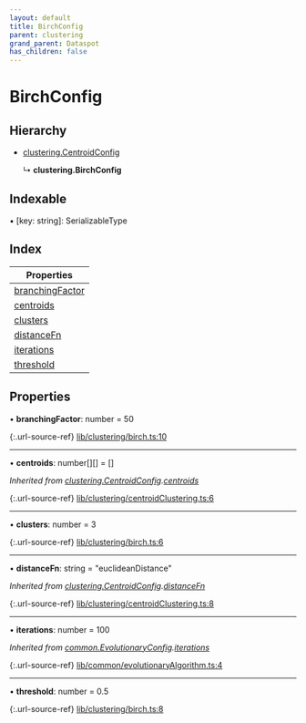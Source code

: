 ```yaml
---
layout: default
title: BirchConfig
parent: clustering
grand_parent: Dataspot
has_children: false
---
```


# BirchConfig

## Hierarchy

* [clustering.CentroidConfig](clustering_centroidconfig)

  ↳ **clustering.BirchConfig**

## Indexable

▪ [key: string]: SerializableType

## Index

| Properties |
|-----------|
| [branchingFactor](#branchingfactor) |
| [centroids](#centroids) |
| [clusters](#clusters) |
| [distanceFn](#distancefn) |
| [iterations](#iterations) |
| [threshold](#threshold) |

## Properties

•  **branchingFactor**: number = 50

{:.url-source-ref}
[lib/clustering/birch.ts:10](https://github.com/ascentcore/dataspot/blob/ab10b2a/lib/clustering/birch.ts#L10)

___

•  **centroids**: number[][] = []

*Inherited from [clustering.CentroidConfig](clustering_centroidconfig).[centroids](clustering_centroidconfig#centroids)*

{:.url-source-ref}
[lib/clustering/centroidClustering.ts:6](https://github.com/ascentcore/dataspot/blob/ab10b2a/lib/clustering/centroidClustering.ts#L6)

___

•  **clusters**: number = 3

{:.url-source-ref}
[lib/clustering/birch.ts:6](https://github.com/ascentcore/dataspot/blob/ab10b2a/lib/clustering/birch.ts#L6)

___

•  **distanceFn**: string = "euclideanDistance"

*Inherited from [clustering.CentroidConfig](clustering_centroidconfig).[distanceFn](clustering_centroidconfig#distancefn)*

{:.url-source-ref}
[lib/clustering/centroidClustering.ts:8](https://github.com/ascentcore/dataspot/blob/ab10b2a/lib/clustering/centroidClustering.ts#L8)

___

•  **iterations**: number = 100

*Inherited from [common.EvolutionaryConfig](common_evolutionaryconfig).[iterations](common_evolutionaryconfig#iterations)*

{:.url-source-ref}
[lib/common/evolutionaryAlgorithm.ts:4](https://github.com/ascentcore/dataspot/blob/ab10b2a/lib/common/evolutionaryAlgorithm.ts#L4)

___

•  **threshold**: number = 0.5

{:.url-source-ref}
[lib/clustering/birch.ts:8](https://github.com/ascentcore/dataspot/blob/ab10b2a/lib/clustering/birch.ts#L8)
